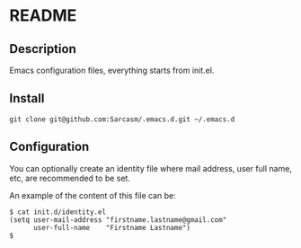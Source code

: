 README
======

Description
-----------
Emacs configuration files, everything starts from init.el.


Install
-------

    git clone git@github.com:Sarcasm/.emacs.d.git ~/.emacs.d

Configuration
-------------

You can optionally create an identity file where mail address, user
full name, etc, are recommended to be set.

An example of the content of this file can be:

    $ cat init.d/identity.el
    (setq user-mail-address "firstname.lastname@gmail.com"
          user-full-name    "Firstname Lastname")
    $
